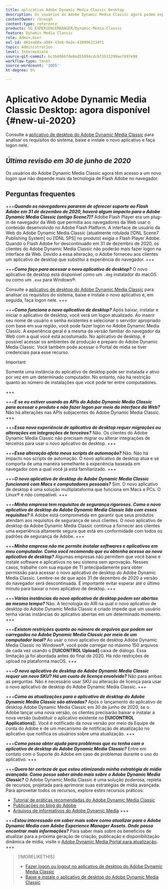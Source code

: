 ```yaml
---
title: aplicativo Adobe Dynamic Media Classic Desktop
description: Os usuários do Adobe Dynamic Media Classic agora podem experimentar uma atualização completa da interface do usuário.
contentOwner: rbrough
content-type: reference
products: SG_EXPERIENCEMANAGER/Dynamic-Media-Classic
feature: Dynamic Media Classic
role: Admin,User
exl-id: d61ea80a-a98e-43e6-9e2e-4389962134f1
topic: Administration
level: Intermediate
source-git-commit: bc3b696bfde0ed55894cdcbf3533299ae7697e98
workflow-type: tm+mt
source-wordcount: '1055'
ht-degree: 0%

---
```


# Aplicativo Adobe Dynamic Media Classic Desktop: agora disponível {#new-ui-2020}

Consulte a [aplicativo de desktop do Adobe Dynamic Media Classic](/help/using/dynamic-media-classic-desktop-app.md) para analisar os requisitos do sistema, baixe e instale o novo aplicativo e faça logon nele.

## _Última revisão em 30 de junho de 2020_

Os usuários do Adobe Dynamic Media Classic agora têm acesso a um novo logon que não depende mais da tecnologia de Flash Adobe no navegador.

## Perguntas frequentes

+++**_Quando os navegadores pararem de oferecer suporte ao Flash Adobe em 31 de dezembro de 2020, haverá algum impacto para o Adobe Dynamic Media Classic (antigo Scene7)?_**
Adobe Flash Player era um plug-in de navegador da Web que permitia aos navegadores da Web usar o conteúdo desenvolvido no Adobe Flash Platform. A interface de usuário da Web do Adobe Dynamic Media Classic (atualmente rotulada [!DNL Scene7 Publishing System] ou [!DNL SPS] no produto) exigia o Flash Player Adobe. Quando o Flash Adobe for descontinuado em 31 de dezembro de 2020, os clientes do Adobe Dynamic Media Classic não poderão mais fazer logon na interface da Web. Devido a essa alteração, o Adobe forneceu aos clientes um aplicativo de desktop que substitui a experiência do navegador.
+++

+++**_Como faço para acessar o novo aplicativo de desktop?_**
O novo aplicativo de desktop está disponível como um `.dmg` instalador do macOS ou como um `.exe` para Windows®.

Consulte a [aplicativo de desktop do Adobe Dynamic Media Classic](/help/using/dynamic-media-classic-desktop-app.md) para analisar os requisitos do sistema, baixe e instale o novo aplicativo e, em seguida, faça logon nele.
+++

<!-- NEWSLETTER IS DEAD The download links are also available by way of the [Adobe Dynamic Media Classic newsletter subscription page.](https://www.adobe.com/subscription/dynamic-media-newsletter.html) -->

+++**_Como funciona o novo aplicativo de desktop?_**
Após baixar, instalar e iniciar o aplicativo de desktop, você verá um logon atualizado. Ao inserir seu nome de usuário e senha existentes e selecionar o servidor apropriado com base em sua região, você pode fazer logon no Adobe Dynamic Media Classic. A experiência geral é a mesma da versão familiar do navegador da Web com a qual você está acostumado. No aplicativo de desktop, é possível acessar os ambientes de produção e preparo do Adobe Dynamic Media Classic. Você também pode acessar o Portal de mídia se tiver credenciais para esse recurso.

>[!IMPORTANT]
>
>Somente uma instância do aplicativo de desktop pode ser instalada *e* ativo por vez em um determinado computador. No entanto, não há restrição quanto ao número de instalações que você pode ter entre computadores.

+++

+++**_E se eu estiver usando as APIs do Adobe Dynamic Media Classic para acessar o produto e não fazer logon por meio da interface da Web?_**
Não há alterações nas APIs subjacentes do Adobe Dynamic Media Classic.
+++

+++**_Essa nova experiência de aplicativo de desktop requer migrações ou alterações em integrações de terceiros?_**
Não. Os clientes do Adobe Dynamic Media Classic não precisam migrar ou alterar integrações de terceiros para usar o novo aplicativo de desktop.
+++

+++**_Essa alteração afeta meus scripts de automação?_**
Não. Não há impacto nos scripts de automação. O novo aplicativo de desktop atua e se comporta de uma maneira semelhante à experiência baseada em navegador com a qual você já está familiarizado.
+++

+++**_O novo aplicativo de desktop do Adobe Dynamic Media Classic funcionará com Macs e computadores pessoais?_**
Sim. O novo aplicativo de desktop é uma solução multiplataforma que funciona em Macs e PCs. O Linux® é *não* compatível.
+++

+++**_Minha empresa tem requisitos de segurança rigorosos. Como o novo aplicativo de desktop do Adobe Dynamic Media Classic lida com esses requisitos?_**
A Adobe está comprometida em garantir que seus produtos atendam aos requisitos de segurança de seus clientes. O novo aplicativo de desktop da Adobe Dynamic Media Classic continua a fornecer aos clientes uma experiência altamente segura que está em conformidade com todos os padrões de segurança de Adobe.
+++

+++**_Minha empresa não me permite instalar softwares e aplicativos em meu computador. Como você recomenda que eu obtenha acesso ao novo aplicativo de desktop?_**
Algumas empresas não permitem que você baixe e instale software e aplicativos no seu sistema sem aprovação. Nesses casos, trabalhe com sua equipe de TI antecipadamente para obter permissão para acessar o novo aplicativo de desktop do Adobe Dynamic Media Classic. Lembre-se de que após 31 de dezembro de 2020 a versão do navegador será descontinuada. É importante evitar esperar até o último minuto para baixar o novo aplicativo de desktop.
+++

+++**_Várias instâncias do novo aplicativo de desktop podem ser abertas ao mesmo tempo?_**
Não. A tecnologia do AIR na qual o novo aplicativo de desktop do Adobe Dynamic Media Classic é criado impede que um usuário tenha várias instâncias do aplicativo abertas em um determinado momento.
+++

+++**_Existem restrições quanto ao número de arquivos que podem ser carregados no Adobe Dynamic Media Classic por meio de um computador local?_**
Ao usar o novo aplicativo de desktop Adobe Dynamic Media Classic no Windows®, você pode carregar no máximo 150 arquivos de cada vez usando o **[!UICONTROL Upload]** caixa de diálogo. Essa limitação já foi abordada antes do final de 2020. Há *não* restrições de upload na plataforma macOS.
+++

+++**_O novo aplicativo de desktop do Adobe Dynamic Media Classic requer um novo SKU? Há um custo de licença envolvido?_**
Não para ambas as perguntas. Não é necessário usar SKU ou alteração de licença para usar o novo aplicativo de desktop do Adobe Dynamic Media Classic.
+++

+++**_Como as atualizações para o aplicativo de desktop do Adobe Dynamic Media Classic são ativadas?_**
Após o lançamento do aplicativo de desktop Adobe Dynamic Media Classic em 30 de junho de 2020, se o Adobe lançar uma nova versão, os clientes precisarão baixar e instalar a nova versão (substituir o aplicativo existente no **[!UICONTROL Applications]**). Você é notificado da nova versão por meio da Equipe de conta do Adobe e de um mecanismo de notificação de atualização no aplicativo que notifica os usuários sobre uma atualização.
+++

+++**_Como posso obter ajuda para problemas que eu tenha com o aplicativo de desktop do Adobe Dynamic Media Classic?_**
Entre em contato com o Suporte do Adobe em caso de problemas durante o uso do aplicativo.
+++

+++**_Quero ter certeza de que estou otimizando minha estratégia de mídia avançada. Como posso saber ainda mais sobre o Adobe Dynamic Media Classic?_**
O Adobe Dynamic Media Classic é uma solução poderosa, repleta de recursos, projetada para aprimorar suas estratégias de mídia avançada. Para aproveitar todos os recursos, explore estes recursos práticos:

* [Tutorial de práticas recomendadas do Adobe Dynamic Media Classic](https://experienceleague.adobe.com/en/docs/experience-manager-learn/dynamic-media-classic-tutorial/overview)
* [Publicações no blog do Adobe](https://blog.adobe.com/)<!-- (https://blog.adobe.com/tag/dynamic-media/) -->
* [Arquivos de informativos do Adobe Dynamic Media](https://experienceleague.adobe.com/en/docs/dynamic-media-classic/using/dynamic-media-newsletter)
+++

<!-- HIDDEN AUGUST 2, 2021 BECAUSE THE NEWSLETTER WAS DISCONTINUED Plus, [subscribe to the Dynamic Media newsletter](https://www.adobe.com/subscription/dynamic-media-newsletter.html) to stay current on the latest news, information, training opportunities, powerful features available to you such as [Smart Imaging](https://experienceleague.adobe.com/docs/experience-manager-65/assets/dynamic/imaging-faq.html), and the complementary audit program. -->

+++**_Estou interessado em saber mais sobre como atualizar para o Adobe Dynamic Media com Adobe Experience Manager Assets. Onde posso encontrar mais informações?_**
Para saber mais sobre os benefícios de atualizar para a próxima geração de criação, publicação e disponibilização dinâmica de mídia, visite o [Adobe Dynamic Media Portal para atualização](/help/using/upgrade.md).
+++

>[!MORELIKETHIS]
>
>* [Fazer logon ou logout no aplicativo de desktop do Adobe Dynamic Media Classic](/help/using/signing-out.md)
>* [Baixe e instale o aplicativo de desktop do Adobe Dynamic Media Classic](/help/using/dynamic-media-classic-desktop-app.md)

<!-- SAVE: OLD LINK TO BEST PRACTICES GUIDE IN PDF https://www.adobe.com/content/dam/www/us/en/marketing/experience-manager-assets/dynamic-media/adobe-dynamic-media-classic-best-practices-guide.pdf -->